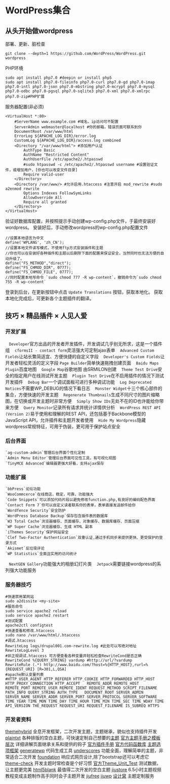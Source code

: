 # WordPress集合
## 从头开始做wordpress
部署、更新、脏检查
```
git clone --depth=1 https://github.com/WordPress/WordPress.git wordpress
```
PHP环境
```
sudo apt install php7.0 #deepin or install php5
sudo apt install php7.0-fileinfo php7.0-curl php7.0-gd php7.0-imap php7.0-intl php7.0-json php7.0-mbstring php7.0-mcrypt php7.0-mysql php7.0-odbc php7.0-pgsql php7.0-sqlite3 php7.0-xml php7.0-xmlrpc php7.0-zip#PHP扩展
```
服务器配置(非必须)
```
<VirtualHost *:80>
	#ServerName www.example.com #域名，ip访问可不配置
	ServerAdmin webmaster@localhost #你的邮箱，错误页面可联系到你
	DocumentRoot /var/www/html
	ErrorLog ${APACHE_LOG_DIR}/error.log
	CustomLog ${APACHE_LOG_DIR}/access.log combined
	<Directory "/var/www/html"> #添加用户认证
        AuthType Basic
        AuthName "Restricted Content"
        AuthUserFile /etc/apache2/.htpasswd
        #sudo htpasswd -c /etc/apache2/.htpasswd username #设置验证文件，或增加用户，[你也可以改变文件目录]
        Require valid-user
    </Directory>
    <Directory /var/www/> #允许启用.htaccess #注意开启 mod_rewrite #sudo a2enmod rewrite
	    Options Indexes FollowSymLinks
	    AllowOverride All
	    Require all granted
	</Directory>
</VirtualHost>
```
验证好数据库配置，并按照提示手动创建wp-config.php文件，于最终安装好wordpress。
安装好后，手动修改wordpress的wp-config.php配置文件
```
//设置本地语言为中文
define('WPLANG', 'zh_CN');
//设置本地文件读写模式，不使用ftp方式安装插件和主题 
//你也可以在安装好各种插件和主题以后删除下面的配置来保证安全，当然同时也无法方便的自动升级了。
define("FS_METHOD","direct");
define("FS_CHMOD_DIR", 0777);
define("FS_CHMOD_FILE", 0777);
//同时配置本地写命令 `sudo chmod 777 -R wp-content`，撤销命令为`sudo chmod 755 -R wp-content`
```
登录到后台，在更新按钮中点击 `Update Translations` 按钮，获取本地化。
获取本地化完成后，可更新各个主题插件的翻译。

## 技巧 × 精品插件 × 人见人爱

### 开发扩展

    `Developer`官方出品的开发者开发插件，开发调试几乎别无所求，这是一个插件组
    `cformsII - contact form`灵活强大可定制ajax表单
    `Advanced Custom Fields`让站长繁简适宜、方便快捷的自定义字段
    `Developer's Custom Fields`让开发者轻松灵活的定义字段
    `Page Builder`简单快速拖拽创建页面
    `Baidu Maps Plugin`百度地图
    `Google Map`谷歌地图 由SRMILON创建
    `Theme Test Drive`安全的指定用户在线测试开发主题
    `Plugin Test Drive`在不启用插件的情况下测试开发插件
    `Debug Bar`一个调试面板可进行多种调试功能
    `Log Deprecated Notices`不需要WP_DEBUG的情况下看日志
    `Monster Widget`十三个核心部件的集合，方便快速的开发主题
    `Regenerate Thumbnails`生成不同尺寸的图片缩略图，在切换或开发主题时非常方便
    `Simply Show IDs`无处不在的ID也许能给你带来方便
    `Query Monitor`记录所有请求并统计详情供分析
    `WordPress REST API (Version 2)`易于使用和理解的REST API，还包括基于Backbone模型的JavaScript API，允许插件和主题开发者使用
    `Hide My Wordpress`隐藏wordpress常规特征，可用于伪装，更可用于保护站点安全
    

### 后台界面

    `ag-custom-admin`管理后台界面个性化定制
    `Admin Menu Editor`管理后台界面可见性工具，有可视化视图
    `TinyMCE Advanced`编辑器更强大好看，支持ajax保存
  
### 功能扩展

    `bbPress`论坛功能
    `WooCommcerce`在线商店，稳定，可靠，功能强大
    `Code Snippets`可以添加代码片段以避免修改function.php,有良好的编码配色界面
    `Contact Form 7`你可以自定义读者联系你的表单，表单直接发送邮件给你
    `Wordfence Security`安全防护
    `WordPress Database Backup`保存包含插件表的数据库
    `W3 Total Cache`浏览器缓存、页面缓存、对象缓存、数据库缓存、页面压缩
    `WP Super Cache`浏览器缓存、生成 HTML 副本
    `iThemes Security`保护网站安全
    `Clef Two-Factor Authentication`双重认证,通过手机同步来提供更快、更受保护的登录方式
    `Akismet`反垃圾评论
    `WP Statistics`全面且实用的访问统计
    `NextGEN Gallery`功能强大的相册幻灯片类
    `Jetpack`需要链接wordpress的系列强大功能服务

### 服务器技巧

```
#快速禁用某网站
sudo a2dissite <my-site>
#服务命令
sudo service apache2 reload
sudo service apache2 restart
#测试配置
apache2ctl configtest
#快速查看和修改.htaccess
sudo nano /var/www/html/.htaccess
#调试.htaccess
RewriteLog logs/drupal001.com-rewrite.log #此处可以写绝对地址
RewriteLogLevel 3
#非正规调试.htaccess 可方便查看各种变量并轻松检查RewriteCond是否正确
RewriteCond %{QUERY_STRING} vardump #http://url/?vardump
RewriteRule (.*) http://www.baidu.com/?host=%{HTTP_HOST},rurl=%{REQUEST_URI} [R=301,L,QSA]
#apache默认变量列表
#HTTP_USER_AGENT HTTP_REFERER HTTP_COOKIE HTTP_FORWARDED HTTP_HOST HTTP_PROXY_CONNECTION HTTP_ACCEPT   REMOTE_ADDR REMOTE_HOST REMOTE_PORT REMOTE_USER REMOTE_IDENT REQUEST_METHOD SCRIPT_FILENAME PATH_INFO QUERY_STRING AUTH_TYPE   DOCUMENT_ROOT SERVER_ADMIN SERVER_NAME SERVER_ADDR SERVER_PORT SERVER_PROTOCOL SERVER_SOFTWARE   TIME_YEAR TIME_MON TIME_DAY TIME_HOUR TIME_MIN TIME_SEC TIME_WDAY TIME   API_VERSION THE_REQUEST REQUEST_URI REQUEST_FILENAME IS_SUBREQ HTTPS
```

### 开发者资料

[themehybrid](http://themehybrid.com/themes/hybrid-child) 全息开发框架，二次开发主题，主题继承，貌似也支持插件开发
[plaintxt](http://www.plaintxt.org/) 各种排版的空白主题，可快速定制自己想要的[主题](https://wordpress.org/themes/sandbox/)
[官方主题手册之模板层次](https://developer.wordpress.org/themes/basics/template-hierarchy/) 详细讲解页面继承关系和提供的钩子
[官方插件手册](https://developer.wordpress.org/plugins/) 
[官方代码函数库](https://codex.wordpress.org/)
[主题选项框架](https://wordpress.org/plugins/options-framework/)
[generatewp](https://generatewp.com) 代码生成工具
[underscores](http://underscores.me/) 功能全面，理解简单的主题，非常适合二次开发
[foundation](http://foundation.zurb.com/) 响应式网页设计,除了bootstrap还可以考虑它
[theme-check](https://wordpress.org/plugins/theme-check/) 开发主题时常检查是个好习惯
[官方Theme_Unit_Test](https://codex.wordpress.org/Theme_Unit_Test) 测试数据，让主题更完美
[html5blank](http://html5blank.com/) 最值得二次开发的空白主题
[jiustore](https://www.jiustore.com/) 6.5小时主题视频教程变成主题制作高手同时会子主题开发 [jiufree](https://www.jiufree.com/) [jiuwp](http://www.jiuwp.com/)
[设计窝](http://www.shejiwo.net/) 主题定制服务

